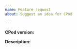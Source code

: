 ```yaml
---
name: Feature request
about: Suggest an idea for CPod

---
```


**CPod version:**

**Description:**
